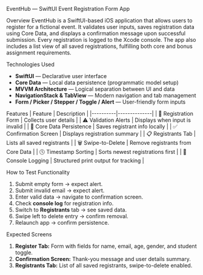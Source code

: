 EventHub — SwiftUI Event Registration Form App

Overview
EventHub is a SwiftUI-based iOS application that allows users to register for a fictional event. It validates user inputs, saves registration data using Core Data, and displays a confirmation message upon successful submission. Every registration is logged to the Xcode console. The app also includes a list view of all saved registrations, fulfilling both core and bonus assignment requirements.

Technologies Used
- **SwiftUI** — Declarative user interface
- **Core Data** — Local data persistence (programmatic model setup)
- **MVVM Architecture** — Logical separation between UI and data
- **NavigationStack & TabView** — Modern navigation and tab management
- **Form / Picker / Stepper / Toggle / Alert** — User-friendly form inputs

Features
| Feature | Description |
|----------|--------------|
| 🧾 Registration Form | Collects user details |
| ⚠️ Validation Alerts | Displays when input is invalid |
| 💾 Core Data Persistence | Saves registrant info locally |
| ✅ Confirmation Screen | Displays registration summary |
| 📋 Registrants Tab | Lists all saved registrants |
| 🗑️ Swipe-to-Delete | Remove registrants from Core Data |
| 🕓 Timestamp Sorting | Sorts newest registrations first |
| 🧠 Console Logging | Structured print output for tracking |

How to Test Functionality
1. Submit empty form → expect alert.
2. Submit invalid email → expect alert.
3. Enter valid data → navigate to confirmation screen.
4. Check **console log** for registration info.
5. Switch to **Registrants** tab → see saved data.
6. Swipe left to delete entry → confirm removal.
7. Relaunch app → confirm persistence.

Expected Screens
1. **Register Tab:** Form with fields for name, email, age, gender, and student toggle.  
2. **Confirmation Screen:** Thank-you message and user details summary.  
3. **Registrants Tab:** List of all saved registrants, swipe-to-delete enabled.



